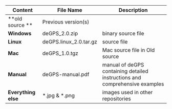 
| Content | File Name  | Description|
| ------------- | ------------- | ------------- |
|**old source **| Previous version(s) |
| **Windows**  | deGPS_2.0.zip  | binary source file |
| **Linux**  | deGPS.linux_2.0.tar.gz  | source file |
| **Mac** | deGPS_1.0.tgz | Mac source file in Old source |
| **Manual** | deGPS-manual.pdf  | manual of deGPS containing detailed instructions and comprehensive examples  |
| **Everything else** | *.jpg & *.png  | images used in other repositories  |
